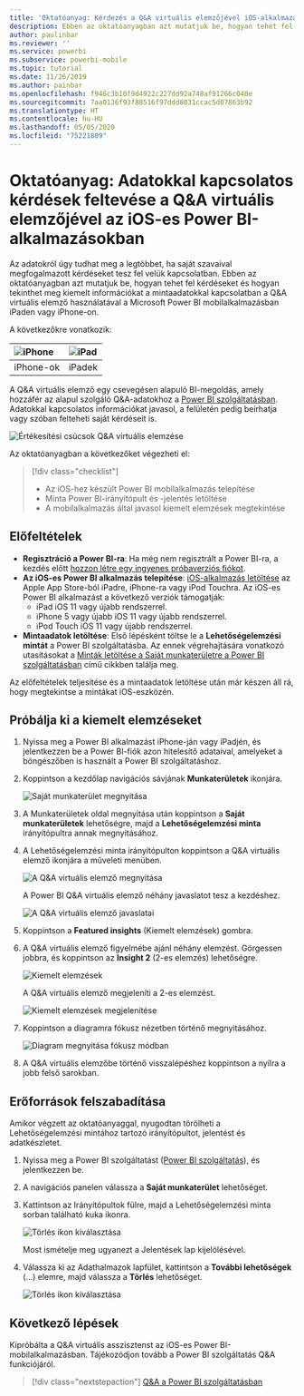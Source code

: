 ```yaml
---
title: 'Oktatóanyag: Kérdezés a Q&A virtuális elemzőjével iOS-alkalmazásokban'
description: Ebben az oktatóanyagban azt mutatjuk be, hogyan tehet fel a saját szavaival megfogalmazott kérdéseket a mintaadatokkal kapcsolatban az iOS-eszközökön futó Power BI mobilalkalmazás Q&A virtuális elemzőjét használva.
author: paulinbar
ms.reviewer: ''
ms.service: powerbi
ms.subservice: powerbi-mobile
ms.topic: tutorial
ms.date: 11/26/2019
ms.author: painbar
ms.openlocfilehash: f946c3b10f9d4922c227dd92a748af91266c040e
ms.sourcegitcommit: 7aa0136f93f88516f97ddd8031ccac5d07863b92
ms.translationtype: HT
ms.contentlocale: hu-HU
ms.lasthandoff: 05/05/2020
ms.locfileid: "75221809"
---
```

# <a name="tutorial-ask-questions-about-your-data-with-the-qa-virtual-analyst-in-the-power-bi-ios-apps"></a>Oktatóanyag: Adatokkal kapcsolatos kérdések feltevése a Q&A virtuális elemzőjével az iOS-es Power BI-alkalmazásokban

Az adatokról úgy tudhat meg a legtöbbet, ha saját szavaival megfogalmazott kérdéseket tesz fel velük kapcsolatban. Ebben az oktatóanyagban azt mutatjuk be, hogyan tehet fel kérdéseket és hogyan tekinthet meg kiemelt információkat a mintaadatokkal kapcsolatban a Q&A virtuális elemző használatával a Microsoft Power BI mobilalkalmazásban iPaden vagy iPhone-on. 

A következőkre vonatkozik:

| ![iPhone](./media/tutorial-mobile-apps-ios-qna/iphone-logo-50-px.png) | ![iPad](./media/tutorial-mobile-apps-ios-qna/ipad-logo-50-px.png) |
|:--- |:--- |
| iPhone-ok |iPadek |

A Q&A virtuális elemző egy csevegésen alapuló BI-megoldás, amely hozzáfér az alapul szolgáló Q&A-adatokhoz a [Power BI szolgáltatásban](https://powerbi.com). Adatokkal kapcsolatos információkat javasol, a felületén pedig beírhatja vagy szóban felteheti saját kérdéseit is.

![Értékesítési csúcsok Q&A virtuális elemzése](./media/tutorial-mobile-apps-ios-qna/power-bi-ios-q-n-a-top-sale-intro.png)

Az oktatóanyagban a következőket végezheti el:

> [!div class="checklist"]
> * Az iOS-hez készült Power BI mobilalkalmazás telepítése
> * Minta Power BI-irányítópult és -jelentés letöltése
> * A mobilalkalmazás által javasol kiemelt elemzések megtekintése

## <a name="prerequisites"></a>Előfeltételek

* **Regisztráció a Power BI-ra**: Ha még nem regisztrált a Power BI-ra, a kezdés előtt [hozzon létre egy ingyenes próbaverziós fiókot](https://app.powerbi.com/signupredirect?pbi_source=web).
* **Az iOS-es Power BI alkalmazás telepítése**: [iOS-alkalmazás letöltése](https://apps.apple.com/app/microsoft-power-bi/id929738808) az Apple App Store-ból iPadre, iPhone-ra vagy iPod Touchra. Az iOS-es Power BI alkalmazást a következő verziók támogatják:
  * iPad iOS 11 vagy újabb rendszerrel.
  * iPhone 5 vagy újabb iOS 11 vagy újabb rendszerrel. 
  * iPod Touch iOS 11 vagy újabb rendszerrel.
* **Mintaadatok letöltése**: Első lépésként töltse le a **Lehetőségelemzési mintát** a Power BI szolgáltatásba. Az ennek végrehajtására vonatkozó utasításokat a [Minták letöltése a Saját munkaterületre a Power BI szolgáltatásban](./mobile-apps-download-samples.md) című cikkben találja meg.


Az előfeltételek teljesítése és a mintaadatok letöltése után már készen áll rá, hogy megtekintse a mintákat iOS-eszközén.

## <a name="try-featured-insights"></a>Próbálja ki a kiemelt elemzéseket
1. Nyissa meg a Power BI alkalmazást iPhone-ján vagy iPadjén, és jelentkezzen be a Power BI-fiók azon hitelesítő adataival, amelyeket a böngészőben is használt a Power BI szolgáltatáshoz.

2. Koppintson a kezdőlap navigációs sávjának **Munkaterületek** ikonjára.

    ![Saját munkaterület megnyitása](./media/tutorial-mobile-apps-ios-qna/power-bi-qna-open-myworkspace.png)

3. A Munkaterületek oldal megnyitása után koppintson a **Saját munkaterületek** lehetőségre, majd a **Lehetőségelemzési minta** irányítópultra annak megnyitásához.


3. A Lehetőségelemzési minta irányítópulton koppintson a Q&A virtuális elemző ikonjára a műveleti menüben.

    ![A Q&A virtuális elemző megnyitása](./media/tutorial-mobile-apps-ios-qna/power-bi-qna-open-qna.png)

    A Power BI Q&A virtuális elemző néhány javaslatot tesz a kezdéshez.

    ![A Q&A virtuális elemző javaslatai](./media/tutorial-mobile-apps-ios-qna/power-bi-qna-suggestions.png)

3. Koppintson a **Featured insights** (Kiemelt elemzések) gombra.

4. A Q&A virtuális elemző figyelmébe ajánl néhány elemzést. Görgessen jobbra, és koppintson az **Insight 2** (2-es elemzés) lehetőségre.

    ![Kiemelt elemzések](./media/tutorial-mobile-apps-ios-qna/power-bi-ios-qna-suggest-insight-2.png)

   A Q&A virtuális elemző megjeleníti a 2-es elemzést.

    ![Kiemelt elemzések megjelenítése](./media/tutorial-mobile-apps-ios-qna/power-bi-ios-qna-show-insight-2.png)

5. Koppintson a diagramra fókusz nézetben történő megnyitásához.

    ![Diagram megnyitása fókusz módban](./media/tutorial-mobile-apps-ios-qna/power-bi-ios-qna-open-insight-2.png)

6. A Q&A virtuális elemzőbe történő visszalépéshez koppintson a nyílra a jobb felső sarokban.

## <a name="clean-up-resources"></a>Erőforrások felszabadítása

Amikor végzett az oktatóanyaggal, nyugodtan törölheti a Lehetőségelemzési mintához tartozó irányítópultot, jelentést és adatkészletet.

1. Nyissa meg a Power BI szolgáltatást ([Power BI szolgáltatás](https://app.powerbi.com)), és jelentkezzen be.

2. A navigációs panelen válassza a **Saját munkaterület** lehetőséget.

3. Kattintson az Irányítópultok fülre, majd a Lehetőségelemzési minta sorban található kuka ikonra.

    ![Törlés ikon kiválasztása](./media/tutorial-mobile-apps-ios-qna/power-bi-tutorial-mobile-apps-ios-qna-delete-opportunity-analysis-sample.png)

    Most ismételje meg ugyanezt a Jelentések lap kijelölésével.

4. Válassza ki az Adathalmazok lapfület, kattintson a **További lehetőségek** (...) elemre, majd válassza a **Törlés** lehetőséget.

    ![Törlés ikon kiválasztása](./media/tutorial-mobile-apps-ios-qna/power-bi-tutorial-mobile-apps-ios-qna-delete-opportunity-analysis-sample-datasets.png)

## <a name="next-steps"></a>Következő lépések

Kipróbálta a Q&A virtuális asszisztenst az iOS-es Power BI-mobilalkalmazásban. Tájékozódjon tovább a Power BI szolgáltatás Q&A funkciójáról.
> [!div class="nextstepaction"]
> [Q&A a Power BI szolgáltatásban](../end-user-q-and-a.md)